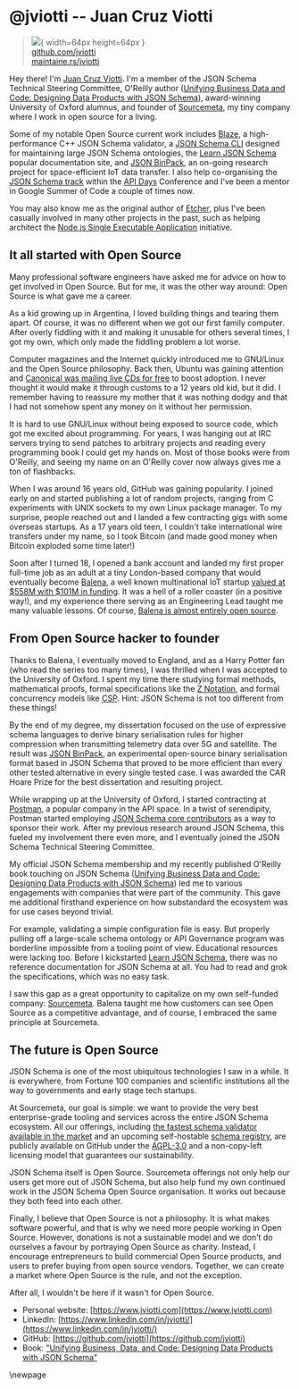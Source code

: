 # @jviotti -- Juan Cruz Viotti

> ![](https://i0.wp.com/github.com/jviotti.png?resize=200%2C200&ssl=1){ width=64px height=64px }  
> [github.com/jviotti](https://github.com/jviotti)  
> [maintaine.rs/jviotti](https://maintaine.rs/jviotti)

Hey there! I'm [Juan Cruz Viotti](https://www.linkedin.com/in/jviotti/). I'm a
member of the JSON Schema Technical Steering Committee, O'Reilly author
([Unifying Business Data and Code: Designing Data Products with JSON
Schema](https://learning.oreilly.com/library/view/unifying-business-data/9781098144999/)),
award-winning University of Oxford alumnus, and founder of
[Sourcemeta](https://www.sourcemeta.com), my tiny company where I work in open
source for a living.

Some of my notable Open Source current work includes
[Blaze](https://github.com/sourcemeta/blaze), a high-performance C++ JSON
Schema validator, a [JSON Schema CLI](https://github.com/sourcemeta/jsonschema)
designed for maintaining large JSON Schema ontologies, the [Learn JSON
Schema](https://www.learnjsonschema.com) popular documentation site, and [JSON
BinPack](https://github.com/sourcemeta/jsonbinpack), an on-going research
project for space-efficient IoT data transfer. I also help co-organising the
[JSON Schema track](https://conference.json-schema.org) within the [API
Days](https://www.apidays.global) Conference and I've been a mentor in Google
Summer of Code a couple of times now.

You may also know me as the original author of
[Etcher](https://github.com/balena-io/etcher), plus I've been casually involved
in many other projects in the past, such as helping architect the [Node.js
Single Executable Application](https://github.com/nodejs/single-executable)
initiative.

## It all started with Open Source

Many professional software engineers have asked me for advice on how to get
involved in Open Source. But for me, it was the other way around: Open Source
is what gave me a career.

As a kid growing up in Argentina, I loved building things and tearing them
apart. Of course, it was no different when we got our first family computer.
After overly fiddling with it and making it unusable for others several times,
I got my own, which only made the fiddling problem a lot worse.

Computer magazines and the Internet quickly introduced me to GNU/Linux and the
Open Source philosophy. Back then, Ubuntu was gaining attention and [Canonical
was mailing live CDs for
free](https://web.archive.org/web/20060824154750/https://shipit.ubuntu.com/) to
boost adoption. I never thought it would make it through customs to a 12 years
old kid, but it did. I remember having to reassure my mother that it was
nothing dodgy and that I had not somehow spent any money on it without her
permission.

It is hard to use GNU/Linux without being exposed to source code, which got me
excited about programming. For years, I was hanging out at IRC servers trying
to send patches to arbitrary projects and reading every programming book I
could get my hands on. Most of those books were from O'Reilly, and seeing my
name on an O'Reilly cover now always gives me a ton of flashbacks.

When I was around 16 years old, GitHub was gaining popularity. I joined early
on and started publishing a lot of random projects, ranging from C experiments
with UNIX sockets to my own Linux package manager. To my surprise, people
reached out and I landed a few contracting gigs with some overseas startups. As
a 17 years old teen, I couldn't take international wire transfers under my
name, so I took Bitcoin (and made good money when Bitcoin exploded some time
later!)

Soon after I turned 18, I opened a bank account and landed my first proper
full-time job as an adult at a tiny London-based company that would eventually
become [Balena](https://www.balena.io), a well known multinational IoT startup
[valued at $558M with $101M in
funding](https://tracxn.com/d/companies/balena/__JtBmhcg6AzZ55v7bc2Gdc5BeiFUvVzfp50VJgNYEYjA).
It was a hell of a roller coaster (in a positive way!), and my experience
there serving as an Engineering Lead taught me many valuable lessons. Of
course, [Balena is almost entirely open
source](https://github.com/balena-io/open-balena).

## From Open Source hacker to founder

Thanks to Balena, I eventually moved to England, and as a Harry Potter fan (who
read the series too many times), I was thrilled when I was accepted to the
University of Oxford. I spent my time there studying formal methods,
mathematical proofs, formal specifications like the [Z
Notation](https://www.amazon.com/Using-Specification-Refinement-Prentice-hall-International/dp/0139484728),
and formal concurrency models like
[CSP](https://www.amazon.com/Communicating-sequential-processes-Prentice-Hall-International/dp/0131532715).
Hint: JSON Schema is not too different from these things!

By the end of my degree, my dissertation focused on the use of expressive
schema languages to derive binary serialisation rules for higher compression
when transmitting telemetry data over 5G and satellite. The result was [JSON
BinPack](https://www.jviotti.com/dissertation.pdf), an experimental open-source
binary serialisation format based in JSON Schema that proved to be more
efficient than every other tested alternative in every single tested case. I
was awarded the CAR Hoare Prize for the best dissertation and resulting
project.

While wrapping up at the University of Oxford, I started contracting at
[Postman](https://www.postman.com), a popular company in the API space. In a
twist of serendipity, Postman started employing [JSON Schema core
contributors](https://opencollective.com/json-schema/updates/ben-hutton-joins-postman)
as a way to sponsor their work. After my previous research around JSON Schema,
this fueled my involvement there even more, and I eventually joined the JSON
Schema Technical Steering Committee.

My official JSON Schema membership and my recently published O'Reilly book
touching on JSON Schema ([Unifying Business Data and Code: Designing Data
Products with JSON
Schema](https://learning.oreilly.com/library/view/unifying-business-data/9781098144999/))
led me to various engagements with companies that were part of the community.
This gave me additional firsthand experience on how substandard the ecosystem
was for use cases beyond trivial.

For example, validating a simple configuration file is easy. But properly
pulling off a large-scale schema ontology or API Governance program was
borderline impossible from a tooling point of view. Educational resources were
lacking too. Before I kickstarted [Learn JSON
Schema](https://www.learnjsonschema.com), there was no reference documentation
for JSON Schema at all. You had to read and grok the specifications, which was
no easy task.

I saw this gap as a great opportunity to capitalize on my own self-funded
company: [Sourcemeta](https://www.sourcemeta.com). Balena taught me how
customers can see Open Source as a competitive advantage, and of course, I
embraced the same principle at Sourcemeta.

## The future is Open Source

JSON Schema is one of the most ubiquitous technologies I saw in a while. It is
everywhere, from Fortune 100 companies and scientific institutions all the way
to governments and early stage tech startups.

At Sourcemeta, our goal is simple: we want to provide the very best
enterprise-grade tooling and services across the entire JSON Schema ecosystem.
All our offerings, including [the fastest schema validator available in the
market](https://github.com/sourcemeta/blaze) and an upcoming self-hostable
[schema registry](https://github.com/sourcemeta/registry), are publicly
available on GitHub under the
[AGPL-3.0](https://www.gnu.org/licenses/agpl-3.0.en.html) and a non-copy-left
licensing model that guarantees our sustainability.

JSON Schema itself is Open Source. Sourcemeta offerings not only help our users
get more out of JSON Schema, but also help fund my own continued work in the
JSON Schema Open Source organisation. It works out because they both feed into
each other.

Finally, I believe that Open Source is not a philosophy. It is what makes
software powerful, and that is why we need more people working in Open Source.
However, donations is not a sustainable model and we don't do ourselves a
favour by portraying Open Source as charity. Instead, I encourage entrepreneurs
to build commercial Open Source products, and users to prefer buying from open
source vendors. Together, we can create a market where Open Source is the
rule, and not the exception.

After all, I wouldn't be here if it wasn't for Open Source.

- Personal website: [https://www.jviotti.com](https://www.jviotti.com)
- LinkedIn: [https://www.linkedin.com/in/jviotti/](https://www.linkedin.com/in/jviotti/)
- GitHub: [https://github.com/jviotti](https://github.com/jviotti)
- Book: ["Unifying Business, Data, and Code: Designing Data
  Products with JSON Schema"](https://learning.oreilly.com/library/view/unifying-business-data/9781098144999/)

\newpage

